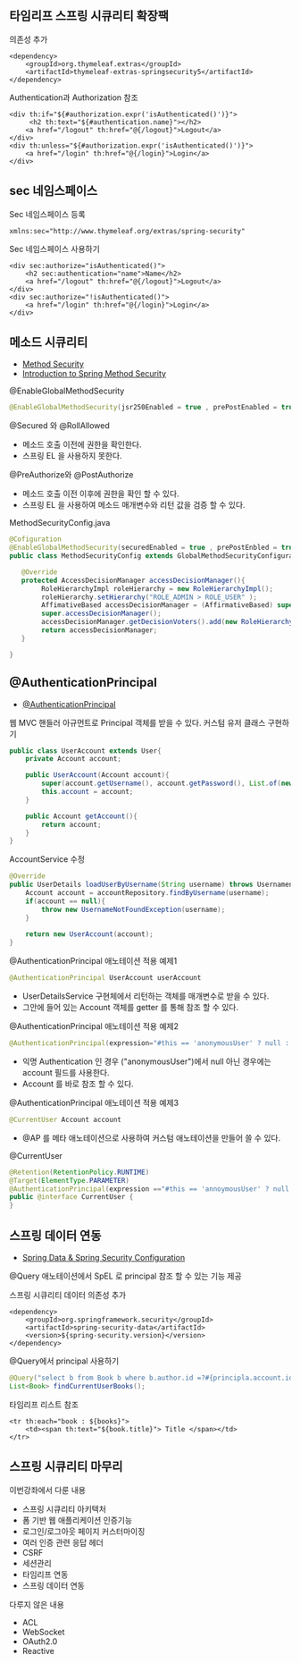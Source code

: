 ## 타임리프 스프링 시큐리티 확장팩

의존성 추가
~~~
<dependency>
    <groupId>org.thymeleaf.extras</groupId> 
    <artifactId>thymeleaf-extras-springsecurity5</artifactId>
</dependency>
~~~

Authentication과 Authorization 참조
~~~
<div th:if="${#authorization.expr('isAuthenticated()')}">
     <h2 th:text="${#authentication.name}"></h2>
    <a href="/logout" th:href="@{/logout}">Logout</a>
</div>
<div th:unless="${#authorization.expr('isAuthenticated()')}">
    <a href="/login" th:href="@{/login}">Login</a> 
</div>
~~~

## sec 네임스페이스
Sec 네임스페이스 등록
~~~
xmlns:sec="http://www.thymeleaf.org/extras/spring-security"
~~~

Sec 네임스페이스 사용하기
~~~
<div sec:authorize="isAuthenticated()">
    <h2 sec:authentication="name">Name</h2>
    <a href="/logout" th:href="@{/logout}">Logout</a>
</div>
<div sec:authorize="!isAuthenticated()">
    <a href="/login" th:href="@{/login}">Login</a>
</div>
~~~

## 메소드 시큐리티
- [Method Security](https://docs.spring.io/spring-security/site/docs/5.1.5.RELEASE/reference/htmlsingle/#jc-method)
- [Introduction to Spring Method Security](https://www.baeldung.com/spring-security-method-security)

@EnableGlobalMethodSecurity
~~~java
@EnableGlobalMethodSecurity(jsr250Enabled = true , prePostEnabled = true, securedEnabled = true)
~~~

@Secured 와 @RollAllowed
- 메소드 호출 이전에 권한을 확인한다.
- 스프링 EL 을 사용하지 못한다.

@PreAuthorize와 @PostAuthorize
- 메소드 호출 이전 이후에 권한을 확인 할 수 있다.
- 스프링 EL 을 사용하여 메소드 매개변수와 리턴 값을 검증 할 수 있다.

MethodSecurityConfig.java
~~~java
@Cofiguration
@EnableGlobalMethodSecurity(securedEnabled = true , prePostEnbled = true, jsr250Enabled = true)
public class MethodSecurityConfig extends GlobalMethodSecurityConfiguration {

   @Override
   protected AccessDecisionManager accessDecisionManager(){
        RoleHierarchyImpl roleHierarchy = new RoleHierarchyImpl();
        roleHierarchy.setHierarchy("ROLE_ADMIN > ROLE_USER" );
        AffimativeBased accessDecisionManager = (AffirmativeBased) super.accessDecisionManager();
        super.accessDecisionManager();
        accessDecisionManager.getDecisionVoters().add(new RoleHierarchyVoter(roleHierarchy));
        return accessDecisionManager;
   }

}
~~~

## @AuthenticationPrincipal
- [@AuthenticationPrincipal](https://docs.spring.io/spring-security/site/docs/5.1.5.RELEASE/reference/htmlsingle/#mvc-authentication-principal)

웹 MVC 핸들러 아규먼트로 Principal 객체를 받을 수 있다.
커스텀 유저 클래스 구현하기
~~~java
public class UserAccount extends User{
    private Account account;

    public UserAccount(Account account){
        super(account.getUsername(), account.getPassword(), List.of(new SimpleGrantedAuthority("ROLE_"+account.getRole())));
        this.account = account;
    }

    public Account getAccount(){
        return account;
    }
}
~~~
AccountService 수정
~~~java
@Override
public UserDetails loadUserByUsername(String username) throws UsernamenotFoundException {
    Account account = accountRepository.findByUsername(username);
    if(account == null){
        throw new UsernameNotFoundException(username);
    }
    
    return new UserAccount(account);
}
~~~

@AuthenticationPrincipal 애노테이션 적용 예제1
~~~java
@AuthenticationPrincipal UserAccount userAccount
~~~
- UserDetailsService 구현체에서 리턴하는 객체를 매개변수로 받을 수 있다.
- 그안에 들어 있는 Account 객체를 getter 를 통해 참조 할 수 있다.

@AuthenticationPrincipal 애노테이션 적용 예제2
~~~java
@AuthenticationPrincipal(expression="#this == 'anonymousUser' ? null : account") Account account
~~~
- 익명 Authentication 인 경우 ("anonymousUser")에서 null 아닌 경우에는 account 필드를 사용한다.
- Account 를 바로 참조 할 수 있다.

@AuthenticationPrincipal 애노테이션 적용 예제3
~~~java
@CurrentUser Account account
~~~
- @AP 를 메타 애노테이션으로 사용하여 커스텀 애노테이션을 만들어 쓸 수 있다.

@CurrentUser
~~~java
@Retention(RetentionPolicy.RUNTIME)
@Target(ElementType.PARAMETER)
@AuthenticationPrincipal(expression =="#this == 'annoymousUser' ? null : account")
public @interface CurrentUser {
}
~~~

## 스프링 데이터 연동
- [ Spring Data & Spring Security Configuration](https://docs.spring.io/spring-security/site/docs/current/reference/html5/#data)

@Query 애노테이션에서 SpEL 로 principal 참조 할 수 있는 기능 제공

스프링 시큐리티 데이터 의존성 추가
~~~
<dependency> 
    <groupId>org.springframework.security</groupId> 
    <artifactId>spring-security-data</artifactId> 
    <version>${spring-security.version}</version>
</dependency>
~~~

@Query에서 principal 사용하기
~~~java
@Query("select b from Book b where b.author.id =?#{principla.account.id}")
List<Book> findCurrentUserBooks();
~~~

타임리프 리스트 참조
~~~
<tr th:each="book : ${books}">
    <td><span th:text="${book.title}"> Title </span></td>
</tr>
~~~

## 스프링 시큐리티 마무리
이번강좌에서 다룬 내용
- 스프링 시큐리티 아키텍처
- 폼 기반 웹 애플리케이션 인증기능
- 로그인/로그아웃 페이지 커스터마이징
- 여러 인증 관련 응답 헤더
- CSRF
- 세션관리
- 타임리프 연동
- 스프링 데이터 연동

다루지 않은 내용
- ACL
- WebSocket
- OAuth2.0
- Reactive